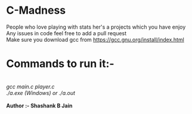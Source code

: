 # C-Madness
People who love playing with stats her's a projects which you have enjoy <br>
Any issues in code feel free to add a pull request <br>
Make sure you download gcc from https://gcc.gnu.org/install/index.html<br>
# Commands to run it:-
<br>
<i>gcc main.c player.c <br>
./a.exe (Windows) or ./a.out 
</i>
<br>
<br>
 <b>Author :-  Shashank B Jain</b> 
